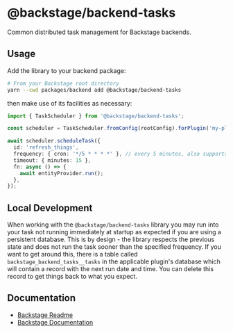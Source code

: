 # @backstage/backend-tasks

Common distributed task management for Backstage backends.

## Usage

Add the library to your backend package:

```bash
# From your Backstage root directory
yarn --cwd packages/backend add @backstage/backend-tasks
```

then make use of its facilities as necessary:

```typescript
import { TaskScheduler } from '@backstage/backend-tasks';

const scheduler = TaskScheduler.fromConfig(rootConfig).forPlugin('my-plugin');

await scheduler.scheduleTask({
  id: 'refresh_things',
  frequency: { cron: '*/5 * * * *' }, // every 5 minutes, also supports Duration
  timeout: { minutes: 15 },
  fn: async () => {
    await entityProvider.run();
  },
});
```

## Local Development

When working with the `@backstage/backend-tasks` library you may run into your task not running immediately at startup as expected if you are using a persistent database. This is by design - the library respects the previous state and does not run the task sooner than the specified frequency. If you want to get around this, there is a table called `backstage_backend_tasks__tasks` in the applicable plugin's database which will contain a record with the next run date and time. You can delete this record to get things back to what you expect.

## Documentation

- [Backstage Readme](https://github.com/backstage/backstage/blob/master/README.md)
- [Backstage Documentation](https://backstage.io/docs)
